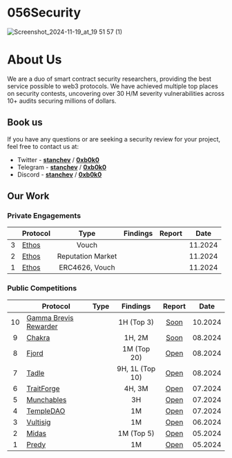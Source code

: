 # 056Security
![Screenshot_2024-11-19_at_19 51 57 (1)](https://github.com/user-attachments/assets/75c69760-53b2-4784-b56e-850d2651711f)

# About Us
We are a duo of smart contract security researchers, providing the best service possible to web3 protocols. We have achieved multiple top places on security contests, uncovering over 30 H/M severity vulnerabilities across 10+ audits securing millions of dollars.

## Book us

If you have any questions or are seeking a security review for your project, feel free to contact us at:

- Twitter - [**stanchev**](https://twitter.com/stanchev_33) / [**0xb0k0**](https://twitter.com/bo4ka7a)
- Telegram - [**stanchev**](https://t.me/stanchev_33) / [**0xb0k0**](https://t.me/borko95)
- Discord - [**stanchev**]() / [**0xb0k0**]()

## Our Work

### Private Engagements

|    | **Protocol** | Type | Findings | Report | Date |
|:--:|-----------------|:----------------:|:------------------:|:------------------:|:------------------------:|
| 3     | [Ethos](https://x.com/ethos_network) |  Vouch  |   |            | 11.2024    |
| 2     | [Ethos](https://x.com/ethos_network) |  Reputation Market |  |            | 11.2024    |
| 1     | [Ethos](https://x.com/ethos_network) |  ERC4626, Vouch |  |            | 11.2024    |

### Public Competitions

|    | **Protocol** | Type | Findings | Report | Date |
|:--:|-----------------|:----------------:|:------------------:|:------------------:|:------------------------:|
| 10    | [Gamma Brevis Rewarder]()      |          | 1H (Top 3) | [Soon]()           | 10.2024    |
| 9     | [Chakra](https://code4rena.com/audits/2024-08-chakra) |          | 1H, 2M       | [Soon]()           | 08.2024 |
| 8     | [Fjord](https://codehawks.cyfrin.io/c/2024-08-fjord) |          | 1M (Top 20) | [Open](https://codehawks.cyfrin.io/c/2024-08-fjord/results?lt=contest&sc=reward&sj=reward&page=1&t=report)           | 08.2024 |
| 7     | [Tadle](https://codehawks.cyfrin.io/c/2024-08-tadle) |          | 9H, 1L (Top 10) | [Open](https://codehawks.cyfrin.io/c/2024-08-tadle/results?lt=contest&sc=reward&sj=reward&page=1&t=report)           | 08.2024 |
| 6     | [TraitForge](https://code4rena.com/audits/2024-07-traitforge) |          | 4H, 3M       | [Open](https://code4rena.com/reports/2024-07-traitforge) | 07.2024 |
| 5     | [Munchables](https://code4rena.com/audits/2024-07-munchables) |          | 3H           | [Open](https://code4rena.com/reports/2024-07-munchables) | 07.2024 |
| 4     | [TempleDAO](https://codehawks.cyfrin.io/c/2024-07-templegold) |          | 1M           | [Open](https://codehawks.cyfrin.io/c/2024-07-templegold/results?lt=contest&sc=reward&sj=reward&page=1&t=report)     | 07.2024 |
| 3     | [Vultisig]()                   |          | 1M           |  [Open](https://code4rena.com/reports/2024-07-munchables)          | 06.2024 |
| 2     | [Midas](https://audits.sherlock.xyz/contests/332?filter=questions) |          | 1M  (Top 5)  |  [Open](https://github.com/sherlock-audit/2024-05-midas-judging/issues)          | 05.2024 |
| 1     | [Predy](https://code4rena.com/audits/2024-05-predy) |          | 1M         |  [Open](https://code4rena.com/reports/2024-05-predy)          | 05.2024 |
